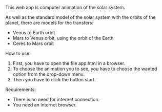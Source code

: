 This web app is computer animation of the solar system.

As well as the standard model of the solar system with the orbits of the planet,
there are models for the transfers:
  - Venus to Earth orbit
  - Mars to Venus orbit, using the orbit of the Earth
  - Ceres to Mars orbit

How to use:
1. First, you have to open the file app.html in a browser.
2. To choose the animation you to see, you have to choose the wanted option
  from the drop-down menu.
3. Then you have to click the button start.

Requirements:
 - There is no need for internet connection.
 - You need an internet browser.

